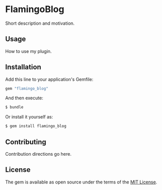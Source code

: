 # FlamingoBlog
Short description and motivation.

## Usage
How to use my plugin.

## Installation
Add this line to your application's Gemfile:

```ruby
gem "flamingo_blog"
```

And then execute:
```bash
$ bundle
```

Or install it yourself as:
```bash
$ gem install flamingo_blog
```

## Contributing
Contribution directions go here.

## License
The gem is available as open source under the terms of the [MIT License](https://opensource.org/licenses/MIT).
